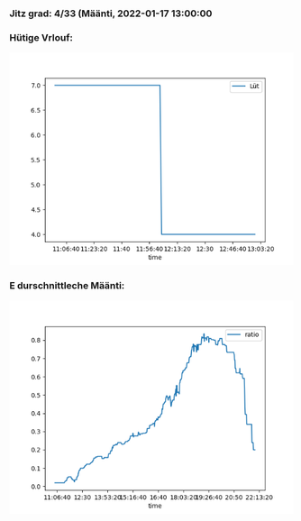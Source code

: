 ### Jitz grad: 4/33 (Määnti, 2022-01-17 13:00:00

### Hütige Vrlouf:
![Graph](Today.png)

### E durschnittleche Määnti:
![Graph](Määnti.png)